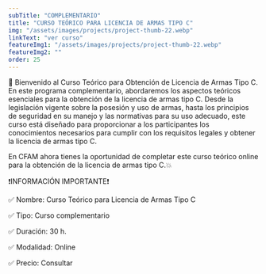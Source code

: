 ```yaml
---
subTitle: "COMPLEMENTARIO" 
title: "CURSO TEÓRICO PARA LICENCIA DE ARMAS TIPO C"
img: "/assets/images/projects/project-thumb-22.webp"
linkText: "ver curso"
featureImg1: "/assets/images/projects/project-thumb-22.webp"
featureImg2: ""
order: 25
---
```

🔫 Bienvenido al Curso Teórico para Obtención de Licencia de Armas Tipo C.
En este programa complementario, abordaremos los aspectos teóricos esenciales para la obtención de la licencia de armas tipo C. Desde la legislación vigente sobre la posesión y uso de armas, hasta los principios de seguridad en su manejo y las normativas para su uso adecuado, este curso está diseñado para proporcionar a los participantes los conocimientos necesarios para cumplir con los requisitos legales y obtener la licencia de armas tipo C.

En CFAM ahora tienes la oportunidad de completar este curso teórico online para la obtención de la licencia de armas tipo C.💥

❗️INFORMACIÓN IMPORTANTE❗️

✅ Nombre: Curso Teórico para Licencia de Armas Tipo C

✅ Tipo: Curso complementario

✅ Duración: 30 h.

✅ Modalidad: Online

✅ Precio: Consultar